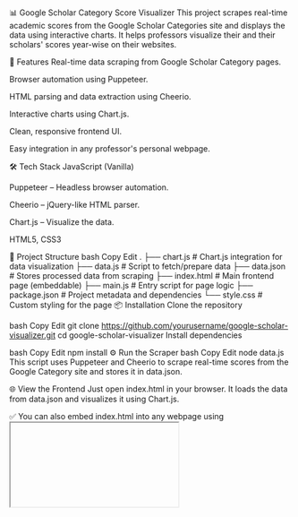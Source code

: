 📊 Google Scholar Category Score Visualizer
This project scrapes real-time academic scores from the Google Scholar Categories site and displays the data using interactive charts. It helps professors visualize their and their scholars' scores year-wise on their websites.

🚀 Features
Real-time data scraping from Google Scholar Category pages.

Browser automation using Puppeteer.

HTML parsing and data extraction using Cheerio.

Interactive charts using Chart.js.

Clean, responsive frontend UI.

Easy integration in any professor's personal webpage.

🛠️ Tech Stack
JavaScript (Vanilla)

Puppeteer – Headless browser automation.

Cheerio – jQuery-like HTML parser.

Chart.js – Visualize the data.

HTML5, CSS3

📁 Project Structure
bash
Copy
Edit
.
├── chart.js         # Chart.js integration for data visualization
├── data.js          # Script to fetch/prepare data
├── data.json        # Stores processed data from scraping
├── index.html       # Main frontend page (embeddable)
├── main.js          # Entry script for page logic
├── package.json     # Project metadata and dependencies
└── style.css        # Custom styling for the page
📦 Installation
Clone the repository

bash
Copy
Edit
git clone https://github.com/yourusername/google-scholar-visualizer.git
cd google-scholar-visualizer
Install dependencies

bash
Copy
Edit
npm install
⚙️ Run the Scraper
bash
Copy
Edit
node data.js
This script uses Puppeteer and Cheerio to scrape real-time scores from the Google Category site and stores it in data.json.

🌐 View the Frontend
Just open index.html in your browser. It loads the data from data.json and visualizes it using Chart.js.

✅ You can also embed index.html into any webpage using <iframe> or direct include.

🧠 How it Works
data.js: Launches a headless browser with Puppeteer, scrapes scholar data, processes it with Cheerio, and saves the result to data.json.

main.js: Fetches the data.json and passes it to Chart.js to generate dynamic graphs.

chart.js: Handles chart configuration and rendering.

📬 Contact
Got questions or feedback? Reach out at ashishvs605.email@example.com
